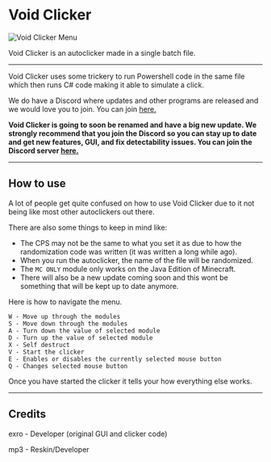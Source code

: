 # Void Clicker
![Void Clicker Menu](https://user-images.githubusercontent.com/58471319/123503680-a2839100-d693-11eb-86f4-5d5c5e560cc5.png)

Void Clicker is an autoclicker made in a single batch file.

---
Void Clicker uses some trickery to run Powershell code in the same file which then runs C# code making it able to simulate a click.

We do have a Discord where updates and other programs are released and we would love you to join.
You can join [here.](https://discord.gg/yqpeRXC)

**Void Clicker is going to soon be renamed and have a big new update. We strongly recommend that you join the Discord so you can stay up to date and get new features, GUI, and fix detectability issues. You can join the Discord server [here.](https://discord.gg/yqpeRXC)**

---

## How to use
A lot of people get quite confused on how to use Void Clicker due to it not being like most other autoclickers out there.

There are also some things to keep in mind like:
- The CPS may not be the same to what you set it as due to how the randomization code was written (it was written a long while ago). 
- When you run the autoclicker, the name of the file will be randomized.
- The `MC ONLY` module only works on the Java Edition of Minecraft.
- There will also be a new update coming soon and this wont be something that will be kept up to date anymore.

Here is how to navigate the menu.

    W - Move up through the modules
    S - Move down through the modules
    A - Turn down the value of selected module
    D - Turn up the value of selected module
    X - Self destruct
    V - Start the clicker
    E - Enables or disables the currently selected mouse button
    Q - Changes selected mouse button

Once you have started the clicker it tells your how everything else works.

---

## Credits
exro - Developer (original GUI and clicker code)

mp3 - Reskin/Developer
